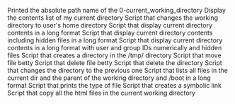 Printed the absolute path name of the 0-current_working_directory
Display the contents list of my current directory
Script that changes the working directory to user's home directory
Script that display current directory contents in a long format
Script that display current directory contents including hidden files in a long format
Script that display current directory contents in a long format with user and group IDs numerically and hidden files
Script that creates a directory in the /tmp/ directory
Script that move file betty
Script that delete file betty
Script that delete the directory
Script that changes the directory to the previous one
Script  that  lists all files  in the current dir and the parent of the working directory and /boot in a long format
Script that prints the type of file
Script that creates a symbolic link
Script that copy all the html files in the current working directory
